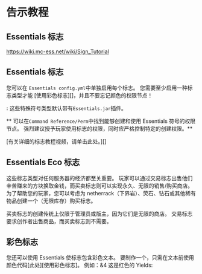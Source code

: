 # 告示教程

## Essentials 标志

https://wiki.mc-ess.net/wiki/Sign_Tutorial

## Essentials 标志

您可以在 `Essentials config.yml`中单独启用每个标志。
您需要至少启用一种标志类型才能 [使用彩色标志][]，并且不要忘记颜色的权限节点！

**:** 这些特殊符号类型默认带有`Essentials.jar`插件。

** 可以在`Command Reference/Perm`中找到能够创建和使用 Essentials 符号的权限节点。 强烈建议授予玩家使用标志的权限，同时应严格控制特定的创建权限。**

[有关详细的标志教程视频，请单击此处。][]

<div style="margin: 10px 0px 0px 20px;font-size: 14px;text-align:justify;">
</div>

## Essentials Eco 标志

这些标志类型对任何服务器的经济都至关重要。 玩家可以通过交易标志出售他们辛苦赚来的方块换取金钱，而买卖标志则可以实现永久、无限的销售/购买商店。 为了帮助您的玩家，您可以考虑为 netherrack（下界岩）、荧石、钻石或其他稀有物品创建一个（无限库存）购买标志。

买卖标志的创建传统上仅限于管理员或版主，因为它们是无限的商店。 交易标志要求创作者出售商品，而买卖标志则不需要。

<div style="margin-top: 20px; margin-left: 20px; font-size:14px; text-align: justify;">
</div>

## 彩色标志

您还可以使用 Essentials 使标志包含彩色文本。 要制作一个，只需在文本前使用颜色代码[此处][使用彩色标志]。
例如：&4 这是红色的
Yields:

[Essentials config.yml]: http://wiki.mc-ess.net/cfg/
[use coloured signs]: http://wiki.ess3.net/mc/
[Essentials.jar]: Command_Reference#Essentials_(Main_Jar) "wikilink"
[Command Reference/Perm]: Command_Reference/Perm "wikilink"
[For a detailed sign tutorial video, click here.]: http://www.youtube.com/watch?v=U4xlO-_yQlE
